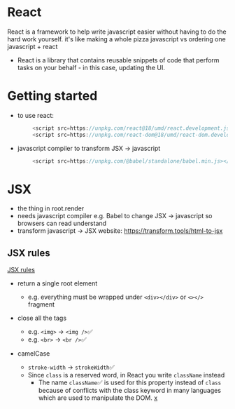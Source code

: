 # React
React is a framework to help write javascript easier without having to do the hard work yourself. it\'s like making a whole pizza javascript vs ordering one javascript + react
- React is a library that contains reusable snippets of code that perform tasks on your behalf - in this case, updating the UI.

# Getting started
- to use react:
```javascript
        <script src=https://unpkg.com/react@18/umd/react.development.js></script>
        <script src=https://unpkg.com/react-dom@18/umd/react-dom.development.js></script>
```
- javascript compiler to transform JSX -> javascript
```javascript
        <script src=https://unpkg.com/@babel/standalone/babel.min.js></script>
```
# JSX
- the thing in root.render
- needs javascript compiler e.g. Babel to change JSX -> javascript so browsers can read understand
- transform javascript -> JSX website: https://transform.tools/html-to-jsx

## JSX rules 
[JSX rules](https://react.dev/learn/writing-markup-with-jsx#the-rules-of-jsx)
- return a single root element
    - e.g. everything must be wrapped under `<div></div>` or `<></>` fragment
- close all the tags
    - e.g. `<img>` -> `<img />`✅️
    - e.g. `<br>` -> `<br />`✅️
    
- camelCase
    - `stroke-width` -> `strokeWidth`✅️
    - Since `class` is a reserved word, in React you write `className` instead
        - The name `className`✅️ is used for this property instead of `class` because of conflicts with the class keyword in many languages which are used to manipulate the DOM. [x](https://developer.mozilla.org/en-US/docs/Web/API/Element/className#notes)